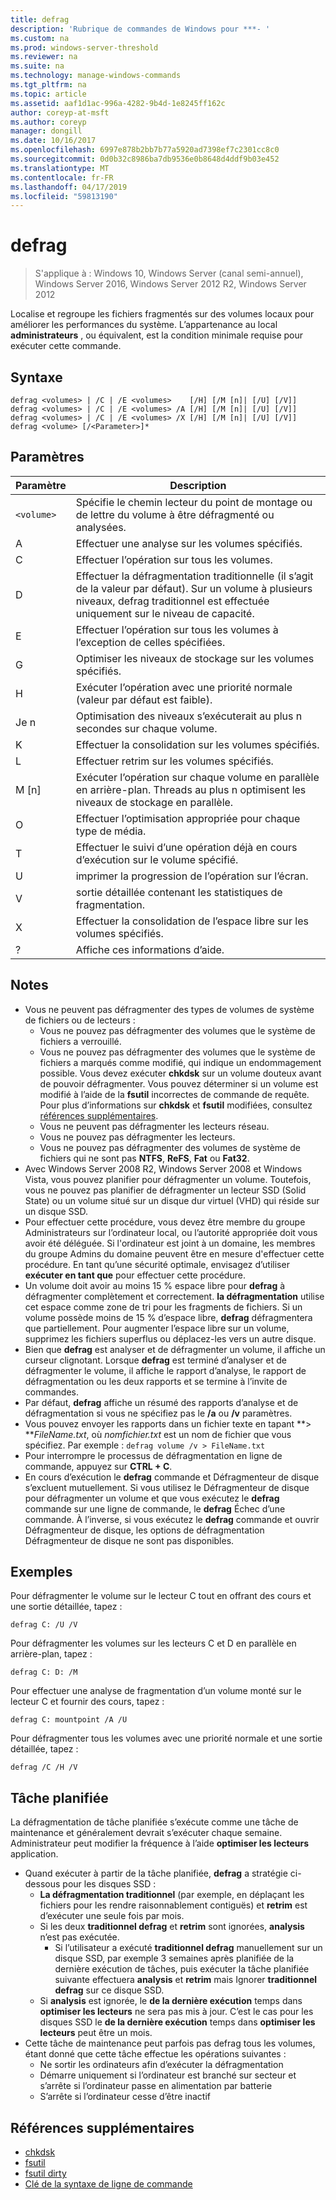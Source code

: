 ```yaml
---
title: defrag
description: 'Rubrique de commandes de Windows pour ***- '
ms.custom: na
ms.prod: windows-server-threshold
ms.reviewer: na
ms.suite: na
ms.technology: manage-windows-commands
ms.tgt_pltfrm: na
ms.topic: article
ms.assetid: aaf1d1ac-996a-4282-9b4d-1e8245ff162c
author: coreyp-at-msft
ms.author: coreyp
manager: dongill
ms.date: 10/16/2017
ms.openlocfilehash: 6997e878b2bb7b77a5920ad7398ef7c2301cc8c0
ms.sourcegitcommit: 0d0b32c8986ba7db9536e0b8648d4ddf9b03e452
ms.translationtype: MT
ms.contentlocale: fr-FR
ms.lasthandoff: 04/17/2019
ms.locfileid: "59813190"
---
```

# <a name="defrag"></a>defrag

>S'applique à : Windows 10, Windows Server (canal semi-annuel), Windows Server 2016, Windows Server 2012 R2, Windows Server 2012

Localise et regroupe les fichiers fragmentés sur des volumes locaux pour améliorer les performances du système.
L’appartenance au local **administrateurs** , ou équivalent, est la condition minimale requise pour exécuter cette commande.

## <a name="syntax"></a>Syntaxe
```
defrag <volumes> | /C | /E <volumes>    [/H] [/M [n]| [/U] [/V]]
defrag <volumes> | /C | /E <volumes> /A [/H] [/M [n]| [/U] [/V]]
defrag <volumes> | /C | /E <volumes> /X [/H] [/M [n]| [/U] [/V]]
defrag <volume> [/<Parameter>]*
```
## <a name="parameters"></a>Paramètres
|Paramètre|Description|
|-------|--------|
|`<volume>`|Spécifie le chemin lecteur du point de montage ou de lettre du volume à être défragmenté ou analysées.|
|A|Effectuer une analyse sur les volumes spécifiés.|
|C|Effectuer l’opération sur tous les volumes.|
|D|Effectuer la défragmentation traditionnelle (il s’agit de la valeur par défaut). Sur un volume à plusieurs niveaux, defrag traditionnel est effectuée uniquement sur le niveau de capacité.|
|E|Effectuer l’opération sur tous les volumes à l’exception de celles spécifiées.|
|G|Optimiser les niveaux de stockage sur les volumes spécifiés.|
|H|Exécuter l’opération avec une priorité normale (valeur par défaut est faible).|
|Je n|Optimisation des niveaux s’exécuterait au plus n secondes sur chaque volume.|
|K|Effectuer la consolidation sur les volumes spécifiés.|
|L|Effectuer retrim sur les volumes spécifiés.|
|M [n]|Exécuter l’opération sur chaque volume en parallèle en arrière-plan. Threads au plus n optimisent les niveaux de stockage en parallèle.|
|O|Effectuer l’optimisation appropriée pour chaque type de média.|
|T|Effectuer le suivi d’une opération déjà en cours d’exécution sur le volume spécifié.|
|U|imprimer la progression de l’opération sur l’écran.|
|V|sortie détaillée contenant les statistiques de fragmentation.|
|X|Effectuer la consolidation de l’espace libre sur les volumes spécifiés.|
|?|Affiche ces informations d’aide.|

## <a name="remarks"></a>Notes
-   Vous ne peuvent pas défragmenter des types de volumes de système de fichiers ou de lecteurs :
    -   Vous ne pouvez pas défragmenter des volumes que le système de fichiers a verrouillé.
    -   Vous ne pouvez pas défragmenter des volumes que le système de fichiers a marqués comme modifié, qui indique un endommagement possible. Vous devez exécuter **chkdsk** sur un volume douteux avant de pouvoir défragmenter. Vous pouvez déterminer si un volume est modifié à l’aide de la **fsutil** incorrectes de commande de requête. Pour plus d’informations sur **chkdsk** et **fsutil** modifiées, consultez [références supplémentaires](defrag.md#BKMK_additionalRef).
    -   Vous ne peuvent pas défragmenter les lecteurs réseau.
    -   Vous ne pouvez pas défragmenter les lecteurs.
    -   Vous ne pouvez pas défragmenter des volumes de système de fichiers qui ne sont pas **NTFS**, **ReFS**, **Fat** ou **Fat32**.
-   Avec Windows Server 2008 R2, Windows Server 2008 et Windows Vista, vous pouvez planifier pour défragmenter un volume. Toutefois, vous ne pouvez pas planifier de défragmenter un lecteur SSD (Solid State) ou un volume situé sur un disque dur virtuel (VHD) qui réside sur un disque SSD.
-   Pour effectuer cette procédure, vous devez être membre du groupe Administrateurs sur l’ordinateur local, ou l’autorité appropriée doit vous avoir été déléguée. Si l'ordinateur est joint à un domaine, les membres du groupe Admins du domaine peuvent être en mesure d'effectuer cette procédure. En tant qu’une sécurité optimale, envisagez d’utiliser **exécuter en tant que** pour effectuer cette procédure.
-   Un volume doit avoir au moins 15 % espace libre pour **defrag** à défragmenter complètement et correctement. **la défragmentation** utilise cet espace comme zone de tri pour les fragments de fichiers. Si un volume possède moins de 15 % d’espace libre, **defrag** défragmentera que partiellement. Pour augmenter l’espace libre sur un volume, supprimez les fichiers superflus ou déplacez-les vers un autre disque.
-   Bien que **defrag** est analyser et de défragmenter un volume, il affiche un curseur clignotant. Lorsque **defrag** est terminé d’analyser et de défragmenter le volume, il affiche le rapport d’analyse, le rapport de défragmentation ou les deux rapports et se termine à l’invite de commandes.
-   Par défaut, **defrag** affiche un résumé des rapports d’analyse et de défragmentation si vous ne spécifiez pas le **/a** ou **/v** paramètres.
-   Vous pouvez envoyer les rapports dans un fichier texte en tapant **> ***FileName.txt*, où *nomfichier.txt* est un nom de fichier que vous spécifiez. Par exemple : `defrag volume /v > FileName.txt`
-   Pour interrompre le processus de défragmentation en ligne de commande, appuyez sur **CTRL + C**.
-   En cours d’exécution le **defrag** commande et Défragmenteur de disque s’excluent mutuellement. Si vous utilisez le Défragmenteur de disque pour défragmenter un volume et que vous exécutez le **defrag** commande sur une ligne de commande, le **defrag** Échec d’une commande. À l’inverse, si vous exécutez le **defrag** commande et ouvrir Défragmenteur de disque, les options de défragmentation Défragmenteur de disque ne sont pas disponibles.

## <a name="BKMK_examples"></a>Exemples
Pour défragmenter le volume sur le lecteur C tout en offrant des cours et une sortie détaillée, tapez :
```
defrag C: /U /V
```
Pour défragmenter les volumes sur les lecteurs C et D en parallèle en arrière-plan, tapez :
```
defrag C: D: /M
```
Pour effectuer une analyse de fragmentation d’un volume monté sur le lecteur C et fournir des cours, tapez :
```
defrag C: mountpoint /A /U
```
Pour défragmenter tous les volumes avec une priorité normale et une sortie détaillée, tapez :
```
defrag /C /H /V
```

## <a name="BKMK_scheduledTask"></a>Tâche planifiée
La défragmentation de tâche planifiée s’exécute comme une tâche de maintenance et généralement devrait s’exécuter chaque semaine. Administrateur peut modifier la fréquence à l’aide **optimiser les lecteurs** application.
- Quand exécuter à partir de la tâche planifiée, **defrag** a stratégie ci-dessous pour les disques SSD :
   - **La défragmentation traditionnel** (par exemple, en déplaçant les fichiers pour les rendre raisonnablement contiguës) et **retrim** est d’exécuter une seule fois par mois.
   - Si les deux **traditionnel defrag** et **retrim** sont ignorées, **analysis** n’est pas exécutée.
      - Si l’utilisateur a exécuté **traditionnel defrag** manuellement sur un disque SSD, par exemple 3 semaines après planifiée de la dernière exécution de tâches, puis exécuter la tâche planifiée suivante effectuera **analysis** et **retrim** mais Ignorer **traditionnel defrag** sur ce disque SSD.
   - Si **analysis** est ignorée, le **de la dernière exécution** temps dans **optimiser les lecteurs** ne sera pas mis à jour.  C’est le cas pour les disques SSD le **de la dernière exécution** temps dans **optimiser les lecteurs** peut être un mois.
- Cette tâche de maintenance peut parfois pas defrag tous les volumes, étant donné que cette tâche effectue les opérations suivantes :
   - Ne sortir les ordinateurs afin d’exécuter la défragmentation
   - Démarre uniquement si l’ordinateur est branché sur secteur et s’arrête si l’ordinateur passe en alimentation par batterie
   - S’arrête si l’ordinateur cesse d’être inactif

## <a name="BKMK_additionalRef"></a>Références supplémentaires
-   [chkdsk](chkdsk.md)
-   [fsutil](fsutil.md)
-   [fsutil dirty](fsutil-dirty.md)
-   [Clé de la syntaxe de ligne de commande](command-line-syntax-key.md)
